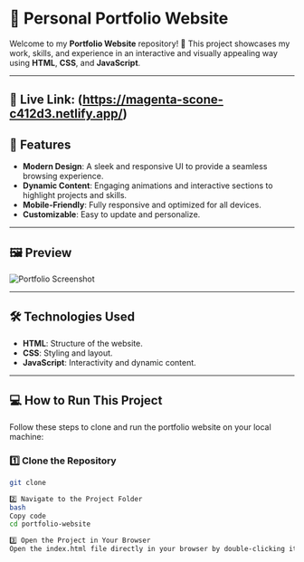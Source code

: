 # 🌟 Personal Portfolio Website

Welcome to my **Portfolio Website** repository! 👋
This project showcases my work, skills, and experience in an interactive and visually appealing way using **HTML**, **CSS**, and **JavaScript**.

---

## 🚀 Live Link: (https://magenta-scone-c412d3.netlify.app/)

## 🚀 Features

- **Modern Design**: A sleek and responsive UI to provide a seamless browsing experience.
- **Dynamic Content**: Engaging animations and interactive sections to highlight projects and skills.
- **Mobile-Friendly**: Fully responsive and optimized for all devices.
- **Customizable**: Easy to update and personalize.

---

## 🖼️ Preview

![Portfolio Screenshot](https://i.ibb.co.com/Y8NtjgC/Screenshot-2025-01-08-150236.png)

---

## 🛠️ Technologies Used

- **HTML**: Structure of the website.
- **CSS**: Styling and layout.
- **JavaScript**: Interactivity and dynamic content.

---

## 💻 How to Run This Project

Follow these steps to clone and run the portfolio website on your local machine:

### 1️⃣ Clone the Repository

```bash
git clone

2️⃣ Navigate to the Project Folder
bash
Copy code
cd portfolio-website

3️⃣ Open the Project in Your Browser
Open the index.html file directly in your browser by double-clicking it.
```
